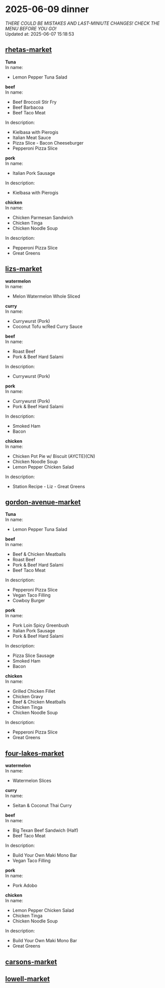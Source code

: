 # 2025-06-09 dinner  
*THERE COULD BE MISTAKES AND LAST-MINIUTE CHANGES! CHECK THE MENU BEFORE YOU GO!*  
Updated at: 2025-06-07 15:18:53  
## [rhetas-market](https://wisc-housingdining.nutrislice.com/menu/rhetas-market/dinner/2025-06-09)  
**Tuna**  
In name:   
 - Lemon Pepper Tuna Salad  
  
**beef**  
In name:   
 - Beef Broccoli Stir Fry  
 - Beef Barbacoa  
 - Beef Taco Meat  
  
In description:   
 - Kielbasa with Pierogis  
 - Italian Meat Sauce  
 - Pizza Slice - Bacon Cheeseburger  
 - Pepperoni Pizza Slice  
  
**pork**  
In name:   
 - Italian Pork Sausage  
  
In description:   
 - Kielbasa with Pierogis  
  
**chicken**  
In name:   
 - Chicken Parmesan Sandwich  
 - Chicken Tinga  
 - Chicken Noodle Soup  
  
In description:   
 - Pepperoni Pizza Slice  
 - Great Greens  
  
## [lizs-market](https://wisc-housingdining.nutrislice.com/menu/lizs-market/dinner/2025-06-09)  
**watermelon**  
In name:   
 - Melon Watermelon Whole Sliced  
  
**curry**  
In name:   
 - Currywurst (Pork)  
 - Coconut Tofu w/Red Curry Sauce  
  
**beef**  
In name:   
 - Roast Beef  
 - Pork & Beef Hard Salami  
  
In description:   
 - Currywurst (Pork)  
  
**pork**  
In name:   
 - Currywurst (Pork)  
 - Pork & Beef Hard Salami  
  
In description:   
 - Smoked Ham  
 - Bacon  
  
**chicken**  
In name:   
 - Chicken Pot Pie w/ Biscuit (AYCTE)(CN)  
 - Chicken Noodle Soup  
 - Lemon Pepper Chicken Salad  
  
In description:   
 - Station Recipe - Liz - Great Greens  
  
## [gordon-avenue-market](https://wisc-housingdining.nutrislice.com/menu/gordon-avenue-market/dinner/2025-06-09)  
**Tuna**  
In name:   
 - Lemon Pepper Tuna Salad  
  
**beef**  
In name:   
 - Beef & Chicken Meatballs  
 - Roast Beef  
 - Pork & Beef Hard Salami  
 - Beef Taco Meat  
  
In description:   
 - Pepperoni Pizza Slice  
 - Vegan Taco Filling  
 - Cowboy Burger  
  
**pork**  
In name:   
 - Pork Loin Spicy Greenbush  
 - Italian Pork Sausage  
 - Pork & Beef Hard Salami  
  
In description:   
 - Pizza Slice Sausage  
 - Smoked Ham  
 - Bacon  
  
**chicken**  
In name:   
 - Grilled Chicken Fillet  
 - Chicken Gravy  
 - Beef & Chicken Meatballs  
 - Chicken Tinga  
 - Chicken Noodle Soup  
  
In description:   
 - Pepperoni Pizza Slice  
 - Great Greens  
  
## [four-lakes-market](https://wisc-housingdining.nutrislice.com/menu/four-lakes-market/dinner/2025-06-09)  
**watermelon**  
In name:   
 - Watermelon Slices  
  
**curry**  
In name:   
 - Seitan & Coconut Thai Curry  
  
**beef**  
In name:   
 - Big Texan Beef Sandwich (Half)  
 - Beef Taco Meat  
  
In description:   
 - Build Your Own Maki Mono Bar  
 - Vegan Taco Filling  
  
**pork**  
In name:   
 - Pork Adobo  
  
**chicken**  
In name:   
 - Lemon Pepper Chicken Salad  
 - Chicken Tinga  
 - Chicken Noodle Soup  
  
In description:   
 - Build Your Own Maki Mono Bar  
 - Great Greens  
  
## [carsons-market](https://wisc-housingdining.nutrislice.com/menu/carsons-market/dinner/2025-06-09)  
## [lowell-market](https://wisc-housingdining.nutrislice.com/menu/lowell-market/dinner/2025-06-09)  
  
